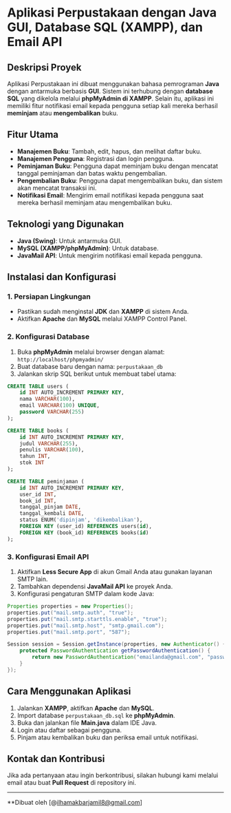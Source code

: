 # Aplikasi Perpustakaan dengan Java GUI, Database SQL (XAMPP), dan Email API

## Deskripsi Proyek

Aplikasi Perpustakaan ini dibuat menggunakan bahasa pemrograman **Java** dengan antarmuka berbasis **GUI**. Sistem ini terhubung dengan **database SQL** yang dikelola melalui **phpMyAdmin di XAMPP**. Selain itu, aplikasi ini memiliki fitur notifikasi email kepada pengguna setiap kali mereka berhasil **meminjam** atau **mengembalikan** buku.

## Fitur Utama

- **Manajemen Buku**: Tambah, edit, hapus, dan melihat daftar buku.
- **Manajemen Pengguna**: Registrasi dan login pengguna.
- **Peminjaman Buku**: Pengguna dapat meminjam buku dengan mencatat tanggal peminjaman dan batas waktu pengembalian.
- **Pengembalian Buku**: Pengguna dapat mengembalikan buku, dan sistem akan mencatat transaksi ini.
- **Notifikasi Email**: Mengirim email notifikasi kepada pengguna saat mereka berhasil meminjam atau mengembalikan buku.

## Teknologi yang Digunakan

- **Java (Swing)**: Untuk antarmuka GUI.
- **MySQL (XAMPP/phpMyAdmin)**: Untuk database.
- **JavaMail API**: Untuk mengirim notifikasi email kepada pengguna.

## Instalasi dan Konfigurasi

### 1. Persiapan Lingkungan

- Pastikan sudah menginstal **JDK** dan **XAMPP** di sistem Anda.
- Aktifkan **Apache** dan **MySQL** melalui XAMPP Control Panel.

### 2. Konfigurasi Database

1. Buka **phpMyAdmin** melalui browser dengan alamat: `http://localhost/phpmyadmin/`
2. Buat database baru dengan nama: `perpustakaan_db`
3. Jalankan skrip SQL berikut untuk membuat tabel utama:

```sql
CREATE TABLE users (
    id INT AUTO_INCREMENT PRIMARY KEY,
    nama VARCHAR(100),
    email VARCHAR(100) UNIQUE,
    password VARCHAR(255)
);

CREATE TABLE books (
    id INT AUTO_INCREMENT PRIMARY KEY,
    judul VARCHAR(255),
    penulis VARCHAR(100),
    tahun INT,
    stok INT
);

CREATE TABLE peminjaman (
    id INT AUTO_INCREMENT PRIMARY KEY,
    user_id INT,
    book_id INT,
    tanggal_pinjam DATE,
    tanggal_kembali DATE,
    status ENUM('dipinjam', 'dikembalikan'),
    FOREIGN KEY (user_id) REFERENCES users(id),
    FOREIGN KEY (book_id) REFERENCES books(id)
);
```

### 3. Konfigurasi Email API

1. Aktifkan **Less Secure App** di akun Gmail Anda atau gunakan layanan SMTP lain.
2. Tambahkan dependensi **JavaMail API** ke proyek Anda.
3. Konfigurasi pengaturan SMTP dalam kode Java:

```java
Properties properties = new Properties();
properties.put("mail.smtp.auth", "true");
properties.put("mail.smtp.starttls.enable", "true");
properties.put("mail.smtp.host", "smtp.gmail.com");
properties.put("mail.smtp.port", "587");

Session session = Session.getInstance(properties, new Authenticator() {
    protected PasswordAuthentication getPasswordAuthentication() {
        return new PasswordAuthentication("emailanda@gmail.com", "passwordaplikasi");
    }
});
```

## Cara Menggunakan Aplikasi

1. Jalankan **XAMPP**, aktifkan **Apache** dan **MySQL**.
2. Import database `perpustakaan_db.sql` ke **phpMyAdmin**.
3. Buka dan jalankan file **Main.java** dalam IDE Java.
4. Login atau daftar sebagai pengguna.
5. Pinjam atau kembalikan buku dan periksa email untuk notifikasi.

## Kontak dan Kontribusi

Jika ada pertanyaan atau ingin berkontribusi, silakan hubungi kami melalui email atau buat **Pull Request** di repository ini.

---

**Dibuat oleh [@ilhamakbarjamil8@gmail.com]
